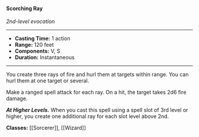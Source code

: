#### Scorching Ray
*2nd-level evocation*
___
- **Casting Time:** 1 action
- **Range:** 120 feet
- **Components:** V, S
- **Duration:** Instantaneous
---
You create three rays of fire and hurl them at targets within range. You can hurl them at one target or several.

Make a ranged spell attack for each ray. On a hit, the target takes 2d6 fire damage.

***At Higher Levels.*** When you cast this spell using a spell slot of 3rd level or higher, you create one additional ray for each slot level above 2nd.

**Classes:** [[Sorcerer]], [[Wizard]]